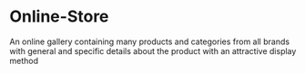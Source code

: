 # Online-Store
An online gallery containing many products and categories from all brands with general and specific details about the product with an attractive display method
